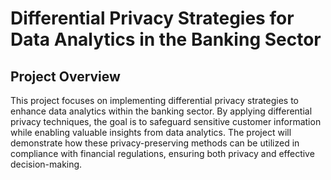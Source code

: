 # Differential Privacy Strategies for Data Analytics in the Banking Sector

## Project Overview

This project focuses on implementing differential privacy strategies to enhance data analytics within the banking sector. By applying differential privacy techniques, the goal is to safeguard sensitive customer information while enabling valuable insights from data analytics. The project will demonstrate how these privacy-preserving methods can be utilized in compliance with financial regulations, ensuring both privacy and effective decision-making.
